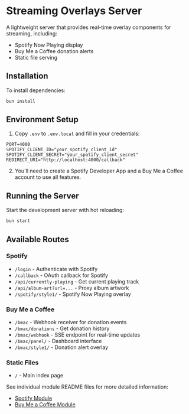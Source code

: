 # Streaming Overlays Server

A lightweight server that provides real-time overlay components for streaming, including:

-   Spotify Now Playing display
-   Buy Me a Coffee donation alerts
-   Static file serving

## Installation

To install dependencies:

```bash
bun install
```

## Environment Setup

1. Copy `.env` to `.env.local` and fill in your credentials:

```
PORT=4000
SPOTIFY_CLIENT_ID="your_spotify_client_id"
SPOTIFY_CLIENT_SECRET="your_spotify_client_secret"
REDIRECT_URI="http://localhost:4000/callback"
```

2. You'll need to create a Spotify Developer App and a Buy Me a Coffee account to use all features.

## Running the Server

Start the development server with hot reloading:

```bash
bun start
```

## Available Routes

### Spotify

-   `/login` - Authenticate with Spotify
-   `/callback` - OAuth callback for Spotify
-   `/api/currently-playing` - Get current playing track
-   `/api/album-art?url=...` - Proxy album artwork
-   `/spotify/style1/` - Spotify Now Playing overlay

### Buy Me a Coffee

-   `/bmac` - Webhook receiver for donation events
-   `/bmac/donations` - Get donation history
-   `/bmac/webhook` - SSE endpoint for real-time updates
-   `/bmac/panel/` - Dashboard interface
-   `/bmac/style1/` - Donation alert overlay

### Static Files

-   `/` - Main index page

See individual module README files for more detailed information:

-   [Spotify Module](src/routes/spotify/README.md)
-   [Buy Me a Coffee Module](src/routes/bmac/README.md)
